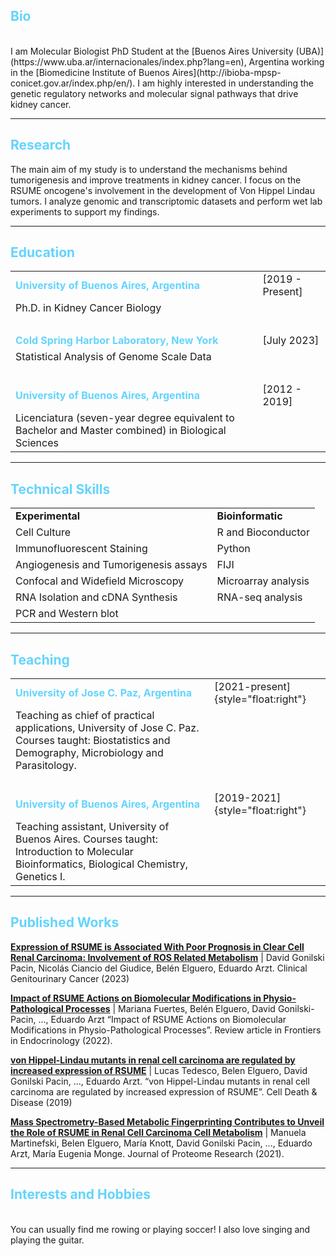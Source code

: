 ## <span style="color:  #63D4FD;"> Bio</span>
<br>
  I am Molecular Biologist PhD Student at the [Buenos Aires University (UBA)](https://www.uba.ar/internacionales/index.php?lang=en), Argentina working in the [Biomedicine Institute of Buenos Aires](http://ibioba-mpsp-conicet.gov.ar/index.php/en/). I am highly interested in understanding the genetic regulatory networks and molecular signal pathways that drive kidney cancer.

---

## <span style="color:  #63D4FD;"> Research</span>
The main aim of my study is to understand the mechanisms behind tumorigenesis and improve treatments in kidney cancer. I focus on the RSUME oncogene's involvement in the development of Von Hippel Lindau tumors. I analyze genomic and transcriptomic datasets and perform wet lab experiments to support my findings.

---

## <span style="color:  #63D4FD;"> Education</span>

|  |  |
|:--------------------------------------------------|:----------------|
| **<span style="color:  #63D4FD;"> University of Buenos Aires, Argentina</span>** | [2019 - Present] |
| Ph.D. in Kidney Cancer Biology |
|<br>|   |
| **<span style="color:  #63D4FD;"> Cold Spring Harbor Laboratory, New York</span>**| [July 2023] |
| Statistical Analysis of Genome Scale Data |
|<br>|   |
| **<span style="color:  #63D4FD;"> University of Buenos Aires, Argentina</span>** | [2012 - 2019] |
| Licenciatura (seven-year degree equivalent to Bachelor and Master combined) in Biological Sciences ||
  
---
  
## <span style="color:  #63D4FD;"> Technical Skills</span>
  
|  |  |
|:--------------------------------------------------|:----------------|
| **Experimental**  |  **Bioinformatic** |
| Cell Culture | R and Bioconductor|
| Immunofluorescent Staining | Python |
| Angiogenesis and Tumorigenesis assays | FIJI |
| Confocal and Widefield Microscopy | Microarray analysis |
| RNA Isolation and cDNA Synthesis | RNA-seq analysis|
| PCR and Western blot |

---

## <span style="color:  #63D4FD;"> Teaching</span>

|  |  |
|:--------------------------------------------------|:----------------|
| **<span style="color:  #63D4FD;"> University of Jose C. Paz, Argentina</span>** | [2021-present]{style="float:right"} |
| Teaching as chief of practical applications, University of Jose C. Paz. Courses taught: Biostatistics and Demography, Microbiology and Parasitology. |
|<br>|   |
| **<span style="color:  #63D4FD;"> University of Buenos Aires, Argentina</span>** | [2019-2021]{style="float:right"} |
| Teaching assistant, University of Buenos Aires. Courses taught: Introduction to Molecular Bioinformatics, Biological Chemistry, Genetics I. ||

---

## <span style="color:  #63D4FD;"> Published Works</span>

**[Expression of RSUME is Associated With Poor Prognosis in Clear Cell Renal Carcinoma: Involvement of ROS Related Metabolism](https://www.sciencedirect.com/science/article/pii/S1558767323000678?casa_token=3_WXMMbAo9EAAAAA:CrOUVzqr_Flu8_l4UI54mkudacVHV5ObrPX6JgVrX8FsNmlmWYtXxiUrmKsxuKlQTo293Dnp-A)** | David Gonilski Pacin, Nicolás Ciancio del Giudice, Belén Elguero, Eduardo Arzt. Clinical Genitourinary Cancer (2023)

**[Impact of RSUME Actions on Biomolecular Modifications in Physio-Pathological Processes](https://www.frontiersin.org/articles/10.3389/fendo.2022.864780/full)** | Mariana Fuertes, Belén Elguero, David Gonilski-Pacin, ..., Eduardo Arzt “Impact of RSUME Actions on Biomolecular Modifications in Physio-Pathological Processes”. Review article in Frontiers in Endocrinology (2022).

**[von Hippel-Lindau mutants in renal cell carcinoma are regulated by increased expression of RSUME](https://www.nature.com/articles/s41419-019-1507-3)** | Lucas Tedesco, Belen Elguero, David Gonilski Pacin, ..., Eduardo Arzt. “von Hippel-Lindau mutants in renal cell carcinoma are regulated by increased expression of RSUME”. Cell Death & Disease (2019)

**[Mass Spectrometry-Based Metabolic Fingerprinting Contributes to Unveil the Role of RSUME in Renal Cell Carcinoma Cell Metabolism](https://pubs.acs.org/doi/full/10.1021/acs.jproteome.0c00655)** | Manuela Martinefski, Belen Elguero, María Knott, David Gonilski Pacin, ..., Eduardo Arzt, María Eugenia Monge. Journal of Proteome Research (2021).

---
  
## <span style="color:  #63D4FD;"> Interests and Hobbies</span>
<br>
You can usually find me rowing or playing soccer! I also love singing and playing the guitar.
